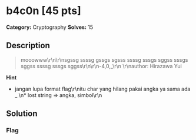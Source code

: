 # b4c0n [45 pts]

**Category:** Cryptography
**Solves:** 15

## Description
>mooowww\r\n\r\nsgssg ssssg gssgs sgsss ssssg sssgs sggss sssgs sggss ssssg sssgs sggss\r\n\r\n-4,0,_\r\n \r\nauthor: Hirazawa Yui

**Hint**
* jangan lupa format flag\r\nitu char yang hilang pakai angka ya sama ada _ \n* lost string => angka, simbol\r\n

## Solution

### Flag

